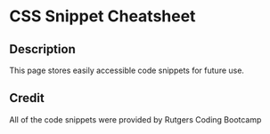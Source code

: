 # CSS Snippet Cheatsheet

## Description

This page stores easily accessible code snippets for future use.

## Credit

All of the code snippets were provided by Rutgers Coding Bootcamp